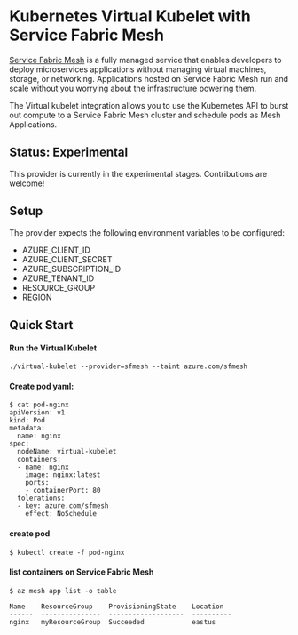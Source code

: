 # Kubernetes Virtual Kubelet with Service Fabric Mesh

[Service Fabric Mesh](https://docs.microsoft.com/en-us/azure/service-fabric-mesh/service-fabric-mesh-overview) is a fully managed service that enables developers to deploy microservices applications without managing virtual machines, storage, or networking. Applications hosted on Service Fabric Mesh run and scale without you worrying about the infrastructure powering them.

The Virtual kubelet integration allows you to use the Kubernetes API to burst out compute to a Service Fabric Mesh cluster and schedule pods as Mesh Applications.

## Status: Experimental

This provider is currently in the experimental stages. Contributions are welcome!

## Setup

The provider expects the following environment variables to be configured:

- AZURE_CLIENT_ID
- AZURE_CLIENT_SECRET
- AZURE_SUBSCRIPTION_ID
- AZURE_TENANT_ID
- RESOURCE_GROUP
- REGION

## Quick Start

#### Run the Virtual Kubelet

```
./virtual-kubelet --provider=sfmesh --taint azure.com/sfmesh
```

#### Create pod yaml:

```
$ cat pod-nginx
apiVersion: v1
kind: Pod
metadata:
  name: nginx
spec:
  nodeName: virtual-kubelet
  containers:
  - name: nginx
    image: nginx:latest
    ports:
    - containerPort: 80
  tolerations:
  - key: azure.com/sfmesh
    effect: NoSchedule
```

#### create pod

```
$ kubectl create -f pod-nginx
```

#### list containers on Service Fabric Mesh

```
$ az mesh app list -o table

Name    ResourceGroup    ProvisioningState    Location
------  ---------------  -------------------  ----------
nginx   myResourceGroup  Succeeded            eastus
```
